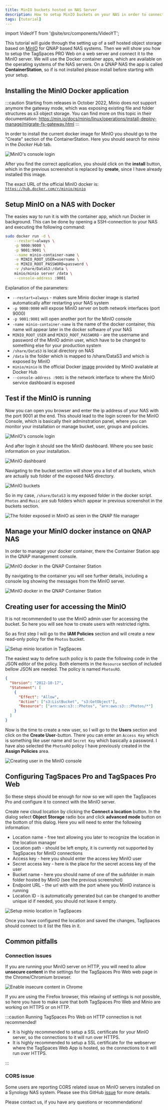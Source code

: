 ```yaml
---
title: MinIO buckets hosted on NAS Server
description: How to setup MinIO buckets on your NAS in order to connect them to a TagSpaces Pro installation?
tags: [tutorial]
---
```


import VideoYT from '@site/src/components/VideoYT';

This tutorial will guide through the setting up of a self hosted object storage based on [MinIO](https://min.io) for QNAP based NAS systems. Then we will show you how to setup the TagSpaces PRO Web on a web server and connect it to the MinIO server. We will use the Docker container apps, which are available on the operating systems of the NAS servers. On a QNAP NAS the app is called **ContainerStation**, so if is not installed please install before starting with your setup.

## Installing the MinIO Docker application

:::caution
Starting from releases in October 2022, Minio does not support anymore the gateway mode, which was exposing existing file and folder structures as s3 object storage. You can find more on this topic in their documentation: https://min.io/docs/minio/linux/operations/install-deploy-manage/migrate-fs-gateway.html
:::

In order to install the current docker image for MinIO you should go to the "Create" section of the ContainerStation. Here you should search for _minio_ in the _Docker Hub_ tab.

![MinIO's console login](tagspaces-web-nas/qnap-installing-minio-container.png)

After you find the correct application, you should click on the **install** button, which in the previous screenshot is replaced by **create**, since I have already installed this image.

The exact URL of the official MinIO docker is: [`https://hub.docker.com/r/minio/minio`](https://hub.docker.com/r/minio/minio)

## Setup MinIO on a NAS with Docker

The easies way to run it is with the container app, which run Docker in background. This can be done by opening a SSH-connection to your NAS and executing the following command:

```bash
sudo docker run -d \
    --restart=always \
    -p 9000:9000 \
    -p 9001:9001 \
    --name minio-container-name \
    -e MINIO_ROOT_USER=username \
    -e MINIO_ROOT_PASSWORD=password \
    -v /share/DataS3:/data \
    minio/minio server /data \
    --console-address :9001
```

Explanation of the parameters:

- `--restart=always` - makes sure Minio docker image is started automatically after restarting your NAS system
- `-p 9000:9000` will expose MinIO server on both network interfaces (port 9000)
- `-p 9001:9001` will open another port for the MinIO console
- `-name minio-container-name` is the name of the docker container, this name will appear later in the docker software of your NAS
- `MINIO_ROOT_USER` and `MINIO_ROOT_PASSWORD` - are the username and password of the MinIO admin user, which have to be changed to something else for your production system
- `/share/DataS3` is local directory on NAS
- `/data` is the folder which is mapped to /share/DataS3 and which is exposed by MinIO
- `minio/minio` is the official Docker [image](https://hub.docker.com/r/minio/minio) provided by MinIO available at Docker Hub
- `--console-address :9001` is the network interface to where the MinIO service dashboard is exposed

## Test if the MinIO is running

Now you can open you browser and enter the ip address of your NAS with the port 9001 at the end. This should lead to the login screen for the MinIO Console, which is basically their adminstration panel, where you can monitor your installation or manage bucket, user, groups and policies.

![MinIO's console login](tagspaces-web-nas/minio-console-login.png)

And after login it should see the MinIO dashboard. Where you see basic information on your installation.

![MinIO dashboard](tagspaces-web-nas/minio-dashboard.png)

Navigating to the bucket section will show you a list of all buckets, which are actually sub folder of the exposed NAS directory.

![MinIO buckets](tagspaces-web-nas/minio-buckets.png)

So in my case, `/share/DataS3` is my exposed folder in the docker script. `Photos` and `Music` are sub folders which appear in previous screenshot in the buckets section.

![The folder exposed in MinIO as seen in the QNAP file manager](tagspaces-web-nas/exposed-folder-in-qnap.png)

## Manage your MinIO docker instance on QNAP NAS

In order to manager your docker container, there the Container Station app in the QNAP management console.

![MinIO docker in the QNAP Container Station](tagspaces-web-nas/container-list-qnap.png)

By navigating to the container you will see further details, including a console log showing the messages from the MinIO server.

![MinIO docker in the QNAP Container Station](tagspaces-web-nas/qnap-container-station-minio.png)

## Creating user for accessing the MinIO

It is not recommended to use the MinIO admin user for accessing the bucket. So here you will see how to create users with restricted rights.

So as first step I will go to the **IAM Policies** section and will create a new read-only policy for the `Photos` bucket.

![Setup minio location in TagSpaces](tagspaces-web-nas/minio-iam-policies.png)

The easiest way to define such policy is to paste the following code in the JSON editor of the policy. Both elements in the `Resource` section of included bellow JSON are needed. The policy is named `PhotosRO`.

```json title="Policy with read only access to the 'Photos' bucket."
{
  "Version": "2012-10-17",
  "Statement": [
    {
      "Effect": "Allow",
      "Action": ["s3:ListBucket", "s3:GetObject"],
      "Resource": ["arn:aws:s3:::Photos", "arn:aws:s3:::Photos/*"]
    }
  ]
}
```

Now is the time to create a new user, so I will go to the **Users** section and click on the **Create User**-button. There you can enter an `Access Key` which is something like user name and `Secret Key` which basically a password. I have also selected the `PhotosRO` policy I have previously created in the **Assign Policies** area.

![Creating user in the MinIO console](tagspaces-web-nas/create-user-minio.png)

## Configuring TagSpaces Pro and TagSpaces Pro Web

So these steps should be enough for now so we will open the TagSpaces Pro and configure it to connect with the MinIO server.

Create new cloud location by clicking the **Connect a location** button. In the dialog select **Object Storage** radio box and click **advanced mode** button on the bottom of this dialog. Here you will need to enter the following information:

- Location name - free text allowing you later to recognize the location in the location manager
- Location path - should be left empty, it is currently not supported by TagSpaces for MinIO connections
- Access key - here you should enter the access key MinIO user
- Secret access key - here is the place for the secret access key of the user
- Bucket name - here you should name of one of the subfolder in main folder hosted by MinIO (see the previous screenshot)
- Endpoint URL - the url with with the port where you MinIO instance is running
- Location ID - is automatically generated but can be changed to another unique id if needed, you should not leave it empty.

![Setup minio location in TagSpaces](tagspaces-web-nas/create-minio-locations.png)

Once you have configured the location and saved the changes, TagSpaces should connect to it list the files in it.

<VideoYT
    youtubeId="uIr4FzgcBMs"
    title="Linking MinIO buckets as locations in TagSpaces Pro or Pro Web"
    posterUrl="/media/videos/tagspaces-connect-s3-bucket.png" 
    height={550}
  />

## Common pitfalls

### Connection issues

If you are running your MinIO server on HTTP, you will need to allow **unsecure content** in the settings for the TagSpaces Pro Web web page in the Chrome/Chromium browser.

![Enable insecure content in Chrome](/media/chrome-insecure-content.png)

If you are using the Firefox browser, this relaxing of settings is not possible, so here you have to make sure that both TagSpaces Pro Web and Minio are working on HTTPS or on HTTP.

:::caution
Running TagSpaces Pro Web on HTTP connection is not recommended!

- It is highly recommended to setup a SSL certificate for your MinIO server, so the connections to it will run over HTTPS.
- It is highly recommended to setup a SSL certificate for the webserver where the TagSpaces Web App is hosted, so the connections to it will run over HTTPS.

:::

### CORS issue

Some users are reporting CORS related issue on MinIO servers installed on a Synology NAS system. Please see this GitHub [issue](https://github.com/minio/minio/issues/11111) for more details.

Please contact us, if you have any questions or recommendations!

